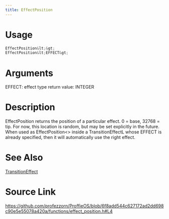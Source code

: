 ```yaml
---
title: EffectPosition
---
```


# Usage
```cpp
EffectPosition&lt;&gt;
EffectPosition&lt;EFFECT&gt;
```

# Arguments
EFFECT: effect type
return value: INTEGER

# Description

EffectPosition returns the position of a particular effect. 0 = base, 32768 = tip.
For now, this location is random, but may be set explicitly in the future.
When used as EffectPosition<> inside a TransitionEffectL whose EFFECT is already specified,
then it will automatically use the right effect.

# See Also
[TransitionEffect](/config/styles/TransitionEffect.html)

# Source Link
https://github.com/profezzorn/ProffieOS/blob/6f8add544c627172ad2dd698c90e5e55078a420a/functions/effect_position.h#L4
